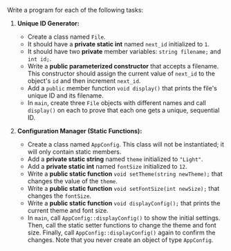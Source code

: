 Write a program for each of the following tasks:

1.  **Unique ID Generator:**

    - Create a class named `File`.
    - It should have a **private static int** named `next_id` initialized to `1`.
    - It should have two **private** member variables: `string filename;` and `int id;`.
    - Write a **public parameterized constructor** that accepts a filename. This constructor should assign the current value of `next_id` to the object's `id` and then increment `next_id`.
    - Add a `public` member function `void display()` that prints the file's unique ID and its filename.
    - In `main`, create three `File` objects with different names and call `display()` on each to prove that each one gets a unique, sequential ID.

2.  **Configuration Manager (Static Functions):**
    - Create a class named `AppConfig`. This class will not be instantiated; it will only contain static members.
    - Add a **private static string** named `theme` initialized to `"Light"`.
    - Add a **private static int** named `fontSize` initialized to `12`.
    - Write a **public static function** `void setTheme(string newTheme);` that changes the value of the `theme`.
    - Write a **public static function** `void setFontSize(int newSize);` that changes the `fontSize`.
    - Write a **public static function** `void displayConfig();` that prints the current theme and font size.
    - In `main`, call `AppConfig::displayConfig()` to show the initial settings. Then, call the static setter functions to change the theme and font size. Finally, call `AppConfig::displayConfig()` again to confirm the changes. Note that you never create an object of type `AppConfig`.
